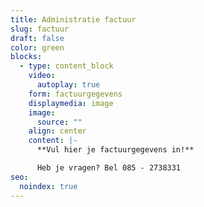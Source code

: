 ```yaml
---
title: Administratie factuur
slug: factuur
draft: false
color: green
blocks:
  - type: content_block
    video:
      autoplay: true
    form: factuurgegevens
    displaymedia: image
    image:
      source: ""
    align: center
    content: |-
      **Vul hier je factuurgegevens in!**

      Heb je vragen? Bel 085 - 2738331
seo:
  noindex: true
---
```

